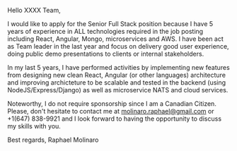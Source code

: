 Hello XXXX Team,

I would like to apply for the Senior Full Stack position because I have 5 years of experience in ALL technologies required in the job posting 
including React, Angular, Mongo, microservices and AWS. I have been act as Team leader in the last year and focus on delivery good user experience,
doing public demo presentations to clients or internal stakeholders.

In my last 5 years, I  have performed activities by implementing new features from designing new clean React, Angular (or other languages) 
architecture and improving archicteture to be scalable and tested in the backend (using NodeJS/Express/Django) as well as microservice NATS and cloud services.

Noteworthy, I do not require sponsorship since I am a Canadian Citizen.  Please, don't hesitate to contact me at molinaro.raphael@gmail.com 
or +1(647) 838-9921 and I look forward to having the opportunity to discuss my skills with you.

Best regards, 
Raphael Molinaro
